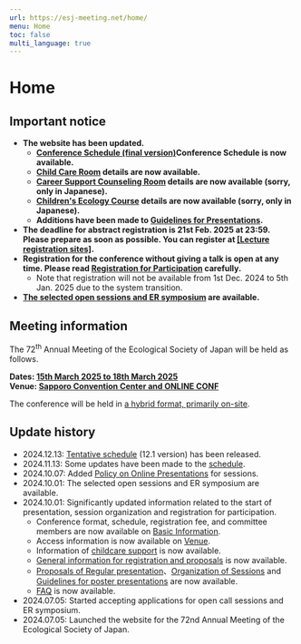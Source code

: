 ```yaml
---
url: https://esj-meeting.net/home/
menu: Home
toc: false
multi_language: true
---
```


# Home

## Important notice
- **The website has been updated.** 
    - **[Conference Schedule (final version)](program#schedule)Conference Schedule is now available.**
	- **[Child Care Room](childcare#child-care) details are now available.**
	- **[Career Support Counseling Room](career_ja#キャリア支援相談窓口の開設について) details are now available (sorry, only in Japanese).**
	- **[Children's Ecology Course](children_ja) details are now available (sorry, only in Japanese).**
	- **Additions have been made to [Guidelines for Presentations](for_presentation#guidelines-for-presentations).**
- **The deadline for abstract registration is 21st Feb. 2025 at 23:59. Please prepare as soon as possible. You can register at [[Lecture registration sites]](https://iap-jp.org/esj/conf/login.php).**
- **Registration for the conference without giving a talk is open at any time. Please read [Registration for Participation](regist_information#registration-for-participation) carefully.** 
	- Note that registration will not be available from 1st Dec. 2024 to 5th Jan. 2025 due to the system transition.
- **[The selected open sessions and ER symposium](schedule_session) are available.**

## Meeting information

The 72<sup>th</sup> Annual Meeting of the Ecological Society of Japan will be held as follows.

**Dates: [15th March 2025 to 18th March 2025](basic_information#schedule)**\
**Venue: [Sapporo Convention Center and ONLINE CONF](venue)**

The conference will be held in [a hybrid format, primarily on-site](basic_information#format-of-the-meeting).

## Update history
- 2024.12.13: [Tentative schedule](program#schedule) (12.1 version) has been released.
- 2024.11.13: Some updates have been made to the [schedule](basic_information#schedule).
- 2024.10.07: Added [Policy on Online Presentations](regist_session#online-support) for sessions.
- 2024.10.01: The selected open sessions and ER symposium are available.
- 2024.10.01: Significantly updated information related to the start of presentation, session organization and registration for participation.
	- Conference format, schedule, registration fee, and committee members are now available on [Basic Information](basic_information).
	- Access information is now available on [Venue](venue).
	- Information of [childcare support](childcare) is now available.
	- [General information for registration and proposals](regist_information) is now available.
	- [Proposals of Regular presentation](regist_oral_poster)、[Organization of Sessions](regist_session) and [Guidelines for poster presentations](for_presentation#poster-presentation) are now available.
	- [FAQ](faq) is now available.
- 2024.07.05: Started accepting applications for open call sessions and ER symposium.
- 2024.07.05: Launched the website for the 72nd Annual Meeting of the Ecological Society of Japan.